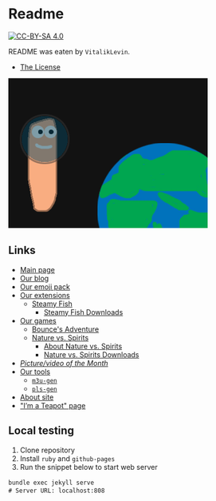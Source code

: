 # Readme

[![CC-BY-SA 4.0](https://img.shields.io/badge/License-CC%20BY--SA%204.0-darklight.svg)](https://creativecommons.org/licenses/by-sa/4.0/)

README was eaten by `VitalikLevin`.

- [The License](/LICENSE.txt)

<picture>
  <source media="(prefers-color-scheme: dark)" srcset="files/images/spaceworm-dark.png">
  <source media="(prefers-color-scheme: light)" srcset="files/images/spaceworm.png">
  <img alt="A worm in space" src="files/images/spaceworm.png">
</picture>

## Links
- [Main page](https://vitaliklevin.github.io/)
- [Our blog](https://vitaliklevin.github.io/blog/)
- [Our emoji pack](https://vitaliklevin.github.io/emoji/)
- [Our extensions](https://vitaliklevin.github.io/exts/)
  - [Steamy Fish](https://vitaliklevin.github.io/exts/steamyfish/)
    - [Steamy Fish Downloads](https://vitaliklevin.github.io/exts/steamyfish/downloads/)
- [Our games](https://vitaliklevin.github.io/games/)
  - [Bounce's Adventure](https://vitaliklevin.github.io/games/bsa/)
  - [Nature vs. Spirits](https://vitaliklevin.github.io/games/nves/)
    - [About Nature vs. Spirits](https://vitaliklevin.github.io/games/nves/about/)
    - [Nature vs. Spirits Downloads](https://vitaliklevin.github.io/games/nves/downloads/)
- _[Picture/video of the Month](https://vitaliklevin.github.io/picofmonth/)_
- [Our tools](https://vitaliklevin.github.io/tools/)
  - [`m3u-gen`](https://vitaliklevin.github.io/tools/m3u-gen/)
  - [`pls-gen`](https://vitaliklevin.github.io/tools/pls-gen/)
- [About site](https://vitaliklevin.github.io/about/)
- ["I’m a Teapot" page](https://vitaliklevin.github.io/teapot/)

## Local testing
1. Clone repository
2. Install `ruby` and `github-pages`
3. Run the snippet below to start web server

```
bundle exec jekyll serve
# Server URL: localhost:808
```